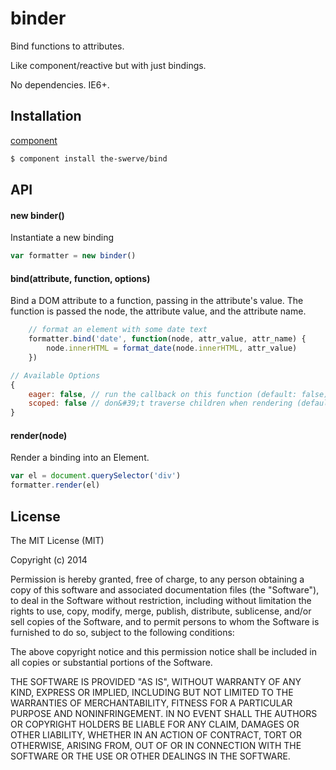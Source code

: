 # binder

Bind functions to attributes.

Like component/reactive but with just bindings.

No dependencies. IE6+.

## Installation

[component](http://component.io)

```sh
$ component install the-swerve/bind
```

## API

#### new binder()

Instantiate a new binding

```js
var formatter = new binder()
```

#### bind(attribute, function, options)

Bind a DOM attribute to a function, passing in the attribute's value. The
function is passed the node, the attribute value, and the attribute name.

```js
	// format an element with some date text
	formatter.bind('date', function(node, attr_value, attr_name) {
		node.innerHTML = format_date(node.innerHTML, attr_value)
	})
```

```js
// Available Options
{
	eager: false, // run the callback on this function (default: false)
	scoped: false // don&#39;t traverse children when rendering (default: false)
}
```

#### render(node)

Render a binding into an Element.

```js
var el = document.querySelector('div')
formatter.render(el)
```

## License

  The MIT License (MIT)

  Copyright (c) 2014 <copyright holders>

  Permission is hereby granted, free of charge, to any person obtaining a copy
  of this software and associated documentation files (the "Software"), to deal
  in the Software without restriction, including without limitation the rights
  to use, copy, modify, merge, publish, distribute, sublicense, and/or sell
  copies of the Software, and to permit persons to whom the Software is
  furnished to do so, subject to the following conditions:

  The above copyright notice and this permission notice shall be included in
  all copies or substantial portions of the Software.

  THE SOFTWARE IS PROVIDED "AS IS", WITHOUT WARRANTY OF ANY KIND, EXPRESS OR
  IMPLIED, INCLUDING BUT NOT LIMITED TO THE WARRANTIES OF MERCHANTABILITY,
  FITNESS FOR A PARTICULAR PURPOSE AND NONINFRINGEMENT. IN NO EVENT SHALL THE
  AUTHORS OR COPYRIGHT HOLDERS BE LIABLE FOR ANY CLAIM, DAMAGES OR OTHER
  LIABILITY, WHETHER IN AN ACTION OF CONTRACT, TORT OR OTHERWISE, ARISING FROM,
  OUT OF OR IN CONNECTION WITH THE SOFTWARE OR THE USE OR OTHER DEALINGS IN
  THE SOFTWARE.
